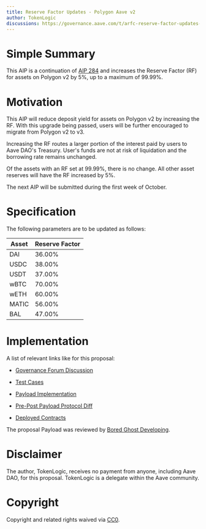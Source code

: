 ```yaml
---
title: Reserve Factor Updates - Polygon Aave v2
author: TokenLogic
discussions: https://governance.aave.com/t/arfc-reserve-factor-updates-polygon-aave-v2/13937/5
---
```


# Simple Summary

This AIP is a continuation of [AIP 284](https://app.aave.com/governance/proposal/284/) and increases the Reserve Factor (RF) for assets on Polygon v2 by 5%, up to a maximum of 99.99%.

# Motivation

This AIP will reduce deposit yield for assets on Polygon v2 by increasing the RF. With this upgrade being passed, users will be further encouraged to migrate from Polygon v2 to v3.

Increasing the RF routes a larger portion of the interest paid by users to Aave DAO's Treasury. User's funds are not at risk of liquidation and the borrowing rate remains unchanged.

Of the assets with an RF set at 99.99%, there is no change. All other asset reserves will have the RF increased by 5%.

The next AIP will be submitted during the first week of October.

# Specification

The following parameters are to be updated as follows:

| Asset | Reserve Factor |
| ----- | -------------- |
| DAI   | 36.00%         |
| USDC  | 38.00%         |
| USDT  | 37.00%         |
| wBTC  | 70.00%         |
| wETH  | 60.00%         |
| MATIC | 56.00%         |
| BAL   | 47.00%         |

# Implementation

A list of relevant links like for this proposal:

- [Governance Forum Discussion](https://governance.aave.com/t/arfc-reserve-factor-updates-polygon-aave-v2/13937/5)

- [Test Cases](https://github.com/bgd-labs/aave-proposals/blob/da71e84ff0ed0cad7d8c05520c7c76b77e9ddaf1/src/AaveV2PolygonReserveFactorUpdate_20230920/AaveV2PolygonReserveFactorUpdate_20230920.t.sol)

- [Payload Implementation](https://github.com/bgd-labs/aave-proposals/blob/da71e84ff0ed0cad7d8c05520c7c76b77e9ddaf1/src/AaveV2PolygonReserveFactorUpdate_20230920/AaveV2PolygonReserveFactorUpdate_20230920.sol)

- [Pre-Post Payload Protocol Diff](https://github.com/bgd-labs/aave-proposals/blob/da71e84ff0ed0cad7d8c05520c7c76b77e9ddaf1/diffs/preTestPolygonReserveFactorUpdate20230920_postTestPolygonReserveFactorUpdate20230920.md)

- [Deployed Contracts](https://polygonscan.com/address/0x2120570b9add275864830b173bdaf50b0f4e748a)

The proposal Payload was reviewed by [Bored Ghost Developing](https://bgdlabs.com/).

# Disclaimer

The author, TokenLogic, receives no payment from anyone, including Aave DAO, for this proposal. TokenLogic is a delegate within the Aave community.

# Copyright

Copyright and related rights waived via [CC0](https://creativecommons.org/publicdomain/zero/1.0/).

